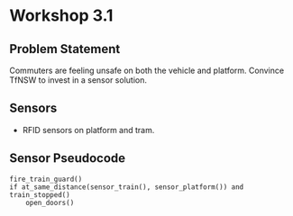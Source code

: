 # Workshop 3.1

## Problem Statement

Commuters are feeling unsafe on both the vehicle and platform. Convince TfNSW to invest in a sensor solution.

## Sensors

- RFID sensors on platform and tram.

## Sensor Pseudocode

```
fire_train_guard()
if at_same_distance(sensor_train(), sensor_platform()) and train_stopped()
    open_doors()
```
